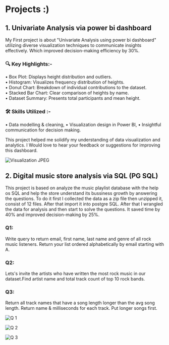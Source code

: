 # Projects :)
## 1. Univariate Analysis via power bi dashboard 

My First project is about "Univariate Analysis using power bi dashboard" utilizing diverse visualization techniques to communicate insights effectively. Which improved decision-making efficiency by 30%.

 ### 🔍 Key Highlights:- 
• Box Plot: Displays height distribution and outliers.  
• Histogram: Visualizes frequency distribution of heights.  
• Donut Chart: Breakdown of individual contributions to the dataset.  
• Stacked Bar Chart: Clear comparison of heights by name.  
• Dataset Summary: Presents total participants and mean height.  

 ### 🛠 Skills Utilized :- 
• Data modelling & cleaning,
• Visualization design in Power BI,
• Insightful communication for decision making.

This project helped me solidify my understanding of data visualization and analytics. I Would love to hear your feedback or suggestions for improving this dashboard.

![Visualization  JPEG](https://github.com/user-attachments/assets/8431bace-c84c-48b9-aaee-06639d1a9a47)





## 2. Digital music store analysis via SQL (PG SQL)

This project is based on analyze the music playlist database with the help os SQL and help the store understand its bussiness growth by answering the questions.
To do it first I collected the data as a zip file then unzipped it, consist of 12 files. After that import it into postgre SQL. After that I wrangled the data for analysis and then start to solve the questions. It saved time by 40% and improved decision-making by 25%.

### Q1:
Write query to return email, first name, last name and genre of all rock music listeners. Return your list ordered alphabetically by email starting with A.
### Q2: 
Lets's invite the artists who have written the most rock music in our dataset.Find artist name and total track count of top 10 rock bands.
### Q3:
Return all track names that have a song length longer than the avg song length. Return name & milliseconds for each track. Put longer songs first.

![Q 1](https://github.com/user-attachments/assets/3ad6037e-dd44-44e1-b2a7-cce3e40b92aa)

![Q 2](https://github.com/user-attachments/assets/585aea7a-d491-4af5-8d3b-f84501de5410)

![Q 3](https://github.com/user-attachments/assets/30a42044-9297-43dc-86d8-bce002be7074)
